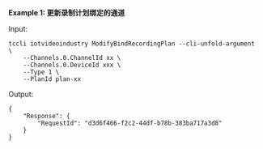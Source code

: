 **Example 1: 更新录制计划绑定的通道**



Input: 

```
tccli iotvideoindustry ModifyBindRecordingPlan --cli-unfold-argument  \
    --Channels.0.ChannelId xx \
    --Channels.0.DeviceId xxx \
    --Type 1 \
    --PlanId plan-xx
```

Output: 
```
{
    "Response": {
        "RequestId": "d3d6f466-f2c2-44df-b78b-383ba717a3d8"
    }
}
```

